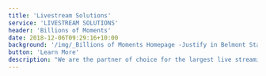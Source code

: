 ```yaml
---
title: 'Livestream Solutions'
service: 'LIVESTREAM SOLUTIONS'
header: 'Billions of Moments'
date: 2018-12-06T09:29:16+10:00
background: '/img/_Billions of Moments Homepage -Justify in Belmont Stakes  (1).jpg'
button: 'Learn More'
description: "We are the partner of choice for the largest live streaming events in the world. We enable and co-create exceptional interactive experiences that are brought to life with our clients' most valuable data, media and content."
---
```




